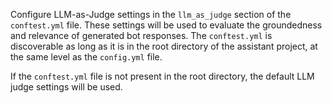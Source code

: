 Configure LLM-as-Judge settings in the `llm_as_judge` section of the `conftest.yml` file.
These settings will be used to evaluate the groundedness and relevance of generated bot responses.
The `conftest.yml` is discoverable as long as it is in the root directory of the assistant project, 
at the same level as the `config.yml` file.

If the `conftest.yml` file is not present in the root directory, the default LLM judge settings will be used.
